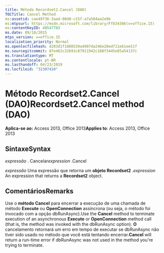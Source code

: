 ```yaml
---
title: Método Recordset2.Cancel (DAO)
TOCTitle: Cancel Method
ms:assetid: cae49f36-3aad-80d8-c15f-a7a584aa2e9b
ms:mtpsurl: https://msdn.microsoft.com/library/Ff834366(v=office.15)
ms:contentKeyID: 48547703
ms.date: 09/18/2015
mtps_version: v=office.15
localization_priority: Normal
ms.openlocfilehash: d203d1f1888539a4907da246e20ed711e61ee51f
ms.sourcegitcommit: 8fe462c32b91c87911942c188f3445e85a54137c
ms.translationtype: MT
ms.contentlocale: pt-BR
ms.lasthandoff: 04/23/2019
ms.locfileid: "32307410"
---
```

# <a name="recordset2cancel-method-dao"></a><span data-ttu-id="e528b-102">Método Recordset2.Cancel (DAO)</span><span class="sxs-lookup"><span data-stu-id="e528b-102">Recordset2.Cancel method (DAO)</span></span>


<span data-ttu-id="e528b-103">**Aplica-se ao:** Access 2013, Office 2013</span><span class="sxs-lookup"><span data-stu-id="e528b-103">**Applies to**: Access 2013, Office 2013</span></span>

## <a name="syntax"></a><span data-ttu-id="e528b-104">Sintaxe</span><span class="sxs-lookup"><span data-stu-id="e528b-104">Syntax</span></span>

<span data-ttu-id="e528b-105">*expressão* . Cancelar</span><span class="sxs-lookup"><span data-stu-id="e528b-105">*expression* .Cancel</span></span>

<span data-ttu-id="e528b-106">*expressão* Uma expressão que retorna um **objeto Recordset2** .</span><span class="sxs-lookup"><span data-stu-id="e528b-106">*expression* An expression that returns a **Recordset2** object.</span></span>

## <a name="remarks"></a><span data-ttu-id="e528b-107">Comentários</span><span class="sxs-lookup"><span data-stu-id="e528b-107">Remarks</span></span>

<span data-ttu-id="e528b-108">Use o **método Cancel** para encerrar a execução de uma chamada de método **Execute** ou **OpenConnection** assíncrona (ou seja, o método foi invocado com a opção dbRunAsync).</span><span class="sxs-lookup"><span data-stu-id="e528b-108">Use the **Cancel** method to terminate execution of an asynchronous **Execute** or **OpenConnection** method call (that is, the method was invoked with the dbRunAsync option).</span></span> <span data-ttu-id="e528b-109">**O** cancelamento retornará um erro em tempo de executar se dbRunAsync não tiver sido usado no método que você está tentando encerrar.</span><span class="sxs-lookup"><span data-stu-id="e528b-109">**Cancel** will return a run-time error if dbRunAsync was not used in the method you're trying to terminate.</span></span>

